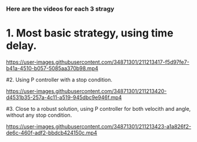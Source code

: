 ### Here are the videos for each 3 stragy

# 1. Most basic strategy, using time delay.


https://user-images.githubusercontent.com/34871301/211213417-f5d97fe7-b41a-4510-b057-5085aa370b98.mp4


#2. Using P controller with a stop condition.


https://user-images.githubusercontent.com/34871301/211213420-d4531b35-257a-4c11-a519-945dbc9e946f.mp4


#3. Close to a robust solution, using P controller for both velocith and angle, without any stop condition.


https://user-images.githubusercontent.com/34871301/211213423-a1a826f2-de6c-460f-adf2-bbdcb424150c.mp4

